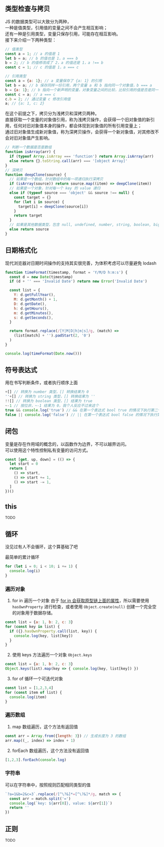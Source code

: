 

## 类型检查与拷贝

JS 的数据类型可以大致分为两种，  
一种是值类型，引用值的变量之间不会产生相互影响；  
还有一种是引用类型，变量只保存引用，可能存在相互影响。  
接下来介绍一下两种类型：

```js
// 值类型
const a = 1; // a 的值是 1
let b = a; // b 的值也是 1，a === b
b = 2; // b 的值修改成了 2，a 的值还是 1，a !== b
const c = 1; // c 的值是 1，a === c

// 引用类型
const a = {a: 1}; // a 变量保存了 {a: 1} 的引用
let b = a; // b 保存同样一份引用，两个变量 a 和 b 指向同一个对象值，b === a
b = {a: 1}; // b 指向一个新声明的变量，对象变量之间的比较，比较引用的值是否是同一个，b !== a
const c = a; // a === c
c.b = 2; // 通过变量 c 修改引用值
a; // {a: 1, c: 2}
```

在这个前提之下，拷贝分为浅拷贝和深拷贝两种。  
直接获取一个变量的对象值引用，称为浅拷贝操作，会获得一个旧对象值的新引用，任何对旧对象值本身的操作，都会体现到对象值的所有引用变量上；  
通过旧对象值生成新对象值，称为深拷贝操作，会获得一个新对象值，对其修改不会对旧对象值产生影响。

```js
// 判断一个数据是否是数组
function isArray(arr) {
  if (typeof Array.isArray === 'function') return Array.isArray(arr)
  else return {}.toString.call(arr) === '[object Array]'
}
// 深拷贝
function deepClone(source) {
  // 如果是一个数组，针对数组中的每一项递归执行深拷贝
  if (isArray(source)) return source.map((item) => deepClone(item))
  // 如果是一个对象，针对每一个 key 的 value 递归
  else if (typeof source === 'object' && source !== null) {
    const target = {}
    for (let i in source) {
      target[i] = deepClone(source[i])
    }
    return target
  }
  // 如果是其他数据类型，包含 null, undefined, number, string, boolean, bigint, symbol 不存在引用类型问题，可以直接返回
  else return source
}
```

## 日期格式化

现代浏览器对日期时间操作的支持其实很完善，为体积考虑可以尽量避免 lodash

```js
function timeFormat(timestamp, format = 'Y/M/D h:m:s') {
  const d = new Date(timestamp)
  if (d + '' === 'Invalid Date') return new Error('Invalid Date')

  const list = {
    Y: d.getFullYear(),
    M: d.getMonth() + 1,
    D: d.getDate(),
    h: d.getHours(),
    m: d.getMinutes(),
    s: d.getSeconds(),
  }

  return format.replace(/[Y|M|D|h|m|s]/g, (match) =>
    (list[match] + '').padStart(2, '0')
  )
}

console.log(timeFormat(Date.now()))
```

## 符号表达式

用在书写判断条件，或者执行顺序上面

```js
+[] // 转换为 number 类型，[] 转换结果为 0
''+[] // 转换为 string 类型，[] 转换结果为 ''
!![] // 转换为 boolean 类型，[] 结果为 true
~-1 // 按位非，~-1 结果为 0，我个人反应不过来这个
true && console.log('true') // && 在第一个表达式 bool true 的情况下执行第二个表达式
false || console.log('false') // || 在第一个表达式 bool false 的情况下执行第二个表达式
```

## 闭包

变量是存在作用域的概念的，以函数作为边界，不可以越界访问。  
可以使用这个特性控制私有变量的访问方式。

```js
const [get, up, down] = (() => {
  let start = 0
  return [
    () => start,
    () => start += 1,
    () => start -= 1,
  ]
})()
```

## this

<sup>TODO</sup>

## 循环

没见过有人不会循环，这个算基础了吧

最简单的累计循环
```js
for (let i = 0; i < 10; i += 1) {
  console.log(i)
}
```

### 遍历对象

1. for in 遍历一个对象
由于 [for in 会获取原型链上面的属性](https://bonsaiden.github.io/JavaScript-Garden/zh/#object.forinloop)，所以需要使用 `hasOwnProperty` 进行检查，或者使用 `Object.create(null)` 创建一个完全空的对象用于数据存储。
```js
const list = {a: 1, b: 2, c: 3}
for (const key in list) {
  if ({}.hasOwnProperty.call(list, key)) {
    console.log(key, list[key])
  }
}
```

2. 使用 keys 方法遍历一个对象 `Object.keys`
```js
const list = {a: 1, b: 2, c: 3}
Object.keys(list).map(key => { console.log(key, list[key]) })
```

3. for of 循环一个可迭代对象
```js
const list = [1,2,3,4]
for (const item of list) {
  console.log(item)
}
```

### 遍历数组

1. map 数组遍历，这个方法有返回值
```js
const arr = Array.from({length: 3}) // 生成长度为 3 的数组
arr.map((_, index) => index + 1)
```

2. forEach 数组遍历，这个方法没有返回值
```js
[1,2,3].forEach(console.log)
```

### 字符串

可以在字符串中，按照规则匹配相同类型的值
```js
`?a=1&b=2&c=3`.replace(/[^\?&]*=[^\?&]*/g, match => {
  const arr = match.split('=')
  console.log(`key: ${arr[0]}, value: ${arr[1]}`)
  return ''
})
```

## 正则

<sup>TODO</sup>